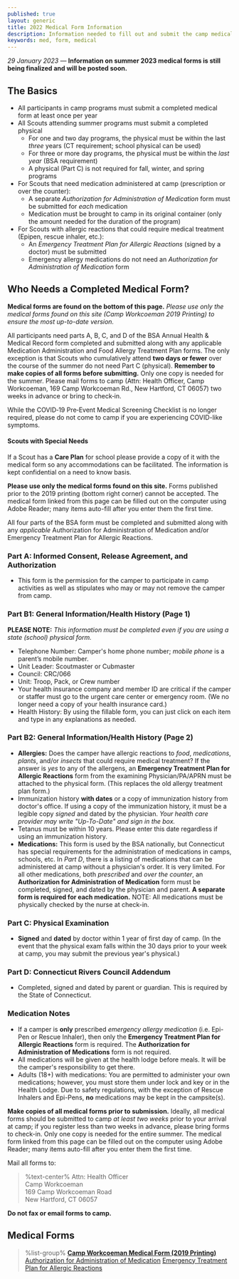 ```yaml
---
published: true
layout: generic
title: 2022 Medical Form Information
description: Information needed to fill out and submit the camp medical form.
keywords: med, form, medical
---
```


<div class="alert alert-info">
<em>29 January 2023</em> &mdash; <strong>Information on summer 2023 medical forms is still being finalized and will be posted soon.</strong>
</div>

## The Basics

- All participants in camp programs must submit a completed medical form at least once per year
- All Scouts attending summer programs must submit a completed physical
    - For one and two day programs, the physical must be within the last *three* years (CT requirement; school physical can be used)
    - For three or more day programs, the physical must be within the *last year* (BSA requirement)
    - A physical (Part C) is not required for fall, winter, and spring programs
- For Scouts that need medication administered at camp (prescription or over the counter):
    - A separate *Authorization for Administration of Medication* form must be submitted for *each* medication
    - Medication must be brought to camp in its original container (only the amount needed for the duration of the program)
- For Scouts with allergic reactions that could require medical treatment (Epipen, rescue inhaler, etc.):
    - An *Emergency Treatment Plan for Allergic Reactions* (signed by a doctor) must be submitted
    - Emergency allergy medications do not need an *Authorization for Administration of Medication* form

## Who Needs a Completed Medical Form?

<div class="alert alert-info">
<strong>Medical forms are found on the bottom of this page.</strong> <em>Please use only the medical forms found on this site (Camp Workcoeman 2019 Printing) to ensure the most up-to-date version.</em>
</div>

All participants need parts A, B, C, and D of the BSA Annual Health & Medical Record form completed
and submitted along with any applicable Medication Administration and Food Allergy Treatment Plan forms.
The only exception is that Scouts who cumulatively attend **two days or fewer** over the course of the summer
do not need Part C (physical). **Remember to make copies of all forms before submitting.** Only one copy is
needed for the summer. Please mail forms to camp (Attn: Health Officer, Camp Workcoeman, 169 Camp
Workcoeman Rd., New Hartford, CT 06057) two weeks in advance or bring to check‐in.

While the COVID‐19 Pre‐Event Medical Screening Checklist is no longer required, please do not come to camp if you are experiencing COVID-like symptoms.

#### Scouts with Special Needs

If a Scout has a **Care Plan** for school please provide a copy of it with the medical form so any accommodations can be facilitated.  The information is kept confidential on a need to know basis.

<div class="alert alert-info">
<strong>Please use only the medical forms found on this site.</strong> Forms published prior to the 2019 printing (bottom right corner) cannot be accepted. The medical form linked from this page can be filled out on the computer using Adobe Reader; many items auto-fill after you enter them the first time.
</div>

All four parts of the BSA form must be completed and submitted along with any *applicable* Authorization for Administration of Medication and/or Emergency Treatment Plan for Allergic Reactions.

### Part A: Informed Consent, Release Agreement, and Authorization

* This form is the permission for the camper to participate in camp activities as well as stipulates who may or may not remove the camper from camp.

### Part B1: General Information/Health History (Page 1)

**PLEASE NOTE:** *This information must be completed even if you are using a state (school) physical form.*

* Telephone Number: Camper's home phone number; *mobile phone* is a parent’s mobile number.
* Unit Leader: Scoutmaster or Cubmaster
* Council: CRC/066
* Unit: Troop, Pack, or Crew number
* Your health insurance company and member ID are critical if the camper or staffer must go to the urgent care center or emergency room. (We no longer need a copy of your health insurance card.) 
* Health History: By using the fillable form, you can just click on each item and type in any explanations as needed.

### Part B2: General Information/Health History (Page 2)

* **Allergies:** Does the camper have allergic reactions to *food*, *medications*, *plants*, and/or *insects* that could require medical treatment? If the answer is *yes* to any of the allergens, an **Emergency Treatment Plan for Allergic Reactions** form from the examining Physician/PA/APRN must be attached to the physical form. (This replaces the old allergy treatment plan form.)
* Immunization history **with dates** or a copy of immunization history from doctor's office. If using a copy of the immunization history, it must be a legible copy *signed* and dated by the physician. *Your health care provider may write "Up-To-Date" and sign in the box.*
* Tetanus must be within 10 years. Please enter this date regardless if using an immunization history. 
* **Medications:** This form is used by the BSA nationally, but Connecticut has special requirements for the administration of medications in camps, schools, etc. In *Part D*, there is a listing of medications that can be administered at camp without a physician's order. It is very limited. For all other medications, both *prescribed* and *over the counter*, an **Authorization for Administration of Medication** form must be completed, signed, and dated by the physician and parent. **A separate form is required for each medication.** NOTE: All medications must be physically checked by the nurse at check-in.

### Part C: Physical Examination

* **Signed** and **dated** by doctor within 1 year of first day of camp. (In the event that the physical exam falls within the 30 days prior to your week at camp, you may submit the previous year's physical.)

### Part D: Connecticut Rivers Council Addendum

* Completed, signed and dated by parent or guardian. This is required by the State of Connecticut.

### Medication Notes

* If a camper is **only** prescribed *emergency allergy medication* (i.e. Epi-Pen or Rescue Inhaler), then only the **Emergency Treatment Plan for Allergic Reactions** form is required. The **Authorization for Administration of Medications** form is not required.
* All medications will be given at the health lodge before meals. It will be the camper's responsibility to get there.
* Adults (18+) with medications: You are permitted to administer your own medications; however, you must store them under lock and key or in the Health Lodge. Due to safety regulations, with the exception of Rescue Inhalers and Epi-Pens, **no** medications may be kept in the campsite(s).

<div class="alert alert-info">
<strong>Make copies of all medical forms prior to submission.</strong> Ideally, all medical forms should be submitted to camp <em>at least two weeks</em> prior to your arrival at camp; if you register less than two weeks in advance, please bring forms to check-in. Only one copy is needed for the entire summer. The medical form linked from this page can be filled out on the computer using Adobe Reader; many items auto-fill after you enter them the first time.
</div>

Mail all forms to:
> %text-center%
> Attn: Health Officer<br/>
> Camp Workcoeman<br/>
> 169 Camp Workcoeman Road<br/>
> New Hartford, CT 06057<br/>

**Do not fax or email forms to camp.**

## Medical Forms

> %list-group%
> <a href="{{ site.url }}/pdf/2020/health-form.pdf" class="list-group-item"><strong>Camp Workcoeman Medical Form (2019 Printing)</strong></a>
> <a href="{{ site.url }}/pdf/2019/med-authorization.pdf" class="list-group-item">Authorization for Administration of Medication</a>
> <a href="{{ site.url }}/pdf/2019/allergy-treatment.pdf" class="list-group-item">Emergency Treatment Plan for Allergic Reactions</a>
